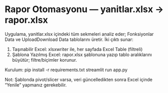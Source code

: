 # Rapor Otomasyonu — yanitlar.xlsx → rapor.xlsx

Uygulama, yanitlar.xlsx içindeki tüm sekmeleri analiz eder; Fonksiyonlar Data ve UploadDownload Data tablolarını üretir. 
İki çıktı sunar:
1) Taşınabilir Excel: xlsxwriter ile, her sayfada Excel Table (filtreli)
2) Şablona Yazılmış Excel: rapor.xlsx şablonuna yazıp tablo aralıklarını büyütür; filtre/biçimler korunur.

Kurulum:
pip install -r requirements.txt
streamlit run app.py

Not: Şablonda pivot/slicer varsa, veri güncelledikten sonra Excel içinde “Yenile” yapmanız gerekebilir.
